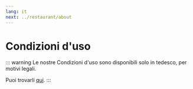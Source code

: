 ```yaml
---
lang: it
next: ../restaurant/about
---
```


# Condizioni d'uso

::: warning
Le nostre Condizioni d'uso sono disponibili solo in tedesco, per motivi legali.

Puoi trovarli [qui](../../de/legal/terms.md).
:::
